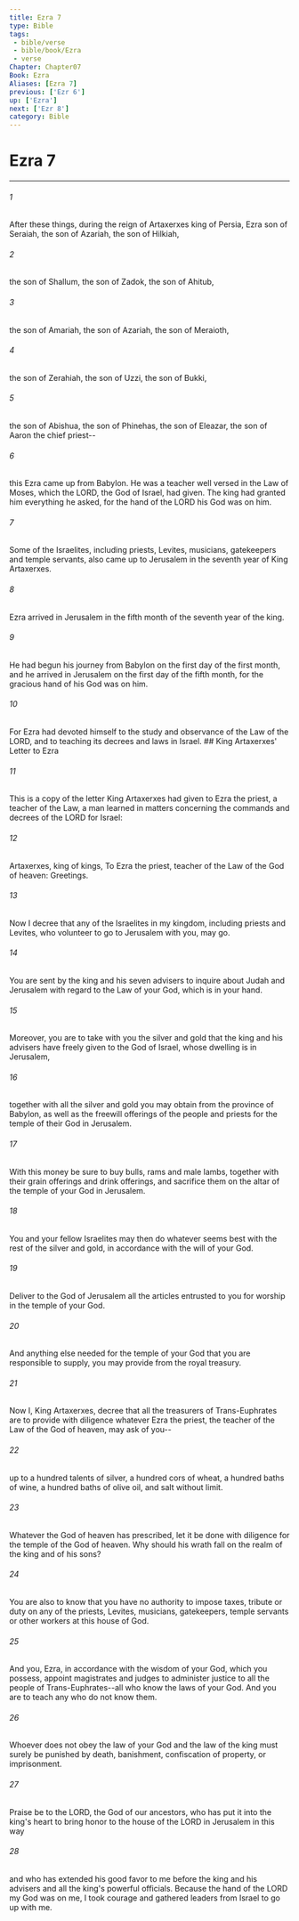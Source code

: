 ```yaml
---
title: Ezra 7
type: Bible
tags:
 - bible/verse
 - bible/book/Ezra
 - verse
Chapter: Chapter07
Book: Ezra
Aliases: [Ezra 7]
previous: ['Ezr 6']
up: ['Ezra']
next: ['Ezr 8']
category: Bible
---
```

# Ezra 7

***


###### 1 
After these things, during the reign of Artaxerxes king of Persia, Ezra son of Seraiah, the son of Azariah, the son of Hilkiah, 

###### 2 
the son of Shallum, the son of Zadok, the son of Ahitub, 

###### 3 
the son of Amariah, the son of Azariah, the son of Meraioth, 

###### 4 
the son of Zerahiah, the son of Uzzi, the son of Bukki, 

###### 5 
the son of Abishua, the son of Phinehas, the son of Eleazar, the son of Aaron the chief priest-- 

###### 6 
this Ezra came up from Babylon. He was a teacher well versed in the Law of Moses, which the LORD, the God of Israel, had given. The king had granted him everything he asked, for the hand of the LORD his God was on him. 

###### 7 
Some of the Israelites, including priests, Levites, musicians, gatekeepers and temple servants, also came up to Jerusalem in the seventh year of King Artaxerxes. 

###### 8 
Ezra arrived in Jerusalem in the fifth month of the seventh year of the king. 

###### 9 
He had begun his journey from Babylon on the first day of the first month, and he arrived in Jerusalem on the first day of the fifth month, for the gracious hand of his God was on him. 

###### 10 
For Ezra had devoted himself to the study and observance of the Law of the LORD, and to teaching its decrees and laws in Israel. ## King Artaxerxes' Letter to Ezra 

###### 11 
This is a copy of the letter King Artaxerxes had given to Ezra the priest, a teacher of the Law, a man learned in matters concerning the commands and decrees of the LORD for Israel: 

###### 12 
Artaxerxes, king of kings, To Ezra the priest, teacher of the Law of the God of heaven: Greetings. 

###### 13 
Now I decree that any of the Israelites in my kingdom, including priests and Levites, who volunteer to go to Jerusalem with you, may go. 

###### 14 
You are sent by the king and his seven advisers to inquire about Judah and Jerusalem with regard to the Law of your God, which is in your hand. 

###### 15 
Moreover, you are to take with you the silver and gold that the king and his advisers have freely given to the God of Israel, whose dwelling is in Jerusalem, 

###### 16 
together with all the silver and gold you may obtain from the province of Babylon, as well as the freewill offerings of the people and priests for the temple of their God in Jerusalem. 

###### 17 
With this money be sure to buy bulls, rams and male lambs, together with their grain offerings and drink offerings, and sacrifice them on the altar of the temple of your God in Jerusalem. 

###### 18 
You and your fellow Israelites may then do whatever seems best with the rest of the silver and gold, in accordance with the will of your God. 

###### 19 
Deliver to the God of Jerusalem all the articles entrusted to you for worship in the temple of your God. 

###### 20 
And anything else needed for the temple of your God that you are responsible to supply, you may provide from the royal treasury. 

###### 21 
Now I, King Artaxerxes, decree that all the treasurers of Trans-Euphrates are to provide with diligence whatever Ezra the priest, the teacher of the Law of the God of heaven, may ask of you-- 

###### 22 
up to a hundred talents of silver, a hundred cors of wheat, a hundred baths of wine, a hundred baths of olive oil, and salt without limit. 

###### 23 
Whatever the God of heaven has prescribed, let it be done with diligence for the temple of the God of heaven. Why should his wrath fall on the realm of the king and of his sons? 

###### 24 
You are also to know that you have no authority to impose taxes, tribute or duty on any of the priests, Levites, musicians, gatekeepers, temple servants or other workers at this house of God. 

###### 25 
And you, Ezra, in accordance with the wisdom of your God, which you possess, appoint magistrates and judges to administer justice to all the people of Trans-Euphrates--all who know the laws of your God. And you are to teach any who do not know them. 

###### 26 
Whoever does not obey the law of your God and the law of the king must surely be punished by death, banishment, confiscation of property, or imprisonment. 

###### 27 
Praise be to the LORD, the God of our ancestors, who has put it into the king's heart to bring honor to the house of the LORD in Jerusalem in this way 

###### 28 
and who has extended his good favor to me before the king and his advisers and all the king's powerful officials. Because the hand of the LORD my God was on me, I took courage and gathered leaders from Israel to go up with me. 
